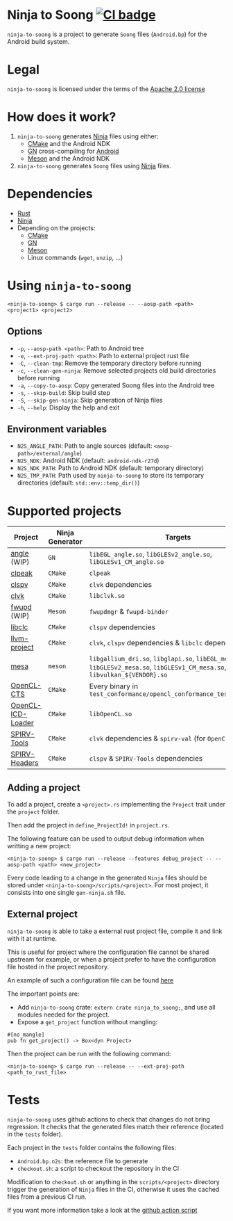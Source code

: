 # Ninja to Soong [![CI badge](https://github.com/rjodinchr/ninja-to-soong/actions/workflows/presubmit.yml/badge.svg?branch=main)](https://github.com/rjodinchr/ninja-to-soong/actions/workflows/presubmit.yml?query=branch%3Amain++)

`ninja-to-soong` is a project to generate `Soong` files (`Android.bp`) for the Android build system.

# Legal

`ninja-to-soong` is licensed under the terms of the [Apache 2.0 license](LICENSE)

# How does it work?

1. `ninja-to-soong` generates [Ninja](https://ninja-build.org/) files using either:
    - [CMake](https://cmake.org/) and the Android NDK
    - [GN](https://github.com/o-lim/generate-ninja) cross-compiling for [Android](https://gn.googlesource.com/gn/+/HEAD/docs/quick_start.md#cross_compiling-to-a-target-os-or-architecture)
    - [Meson](https://mesonbuild.com/) and the Android NDK
2. `ninja-to-soong` generates `Soong` files using [Ninja](https://ninja-build.org/) files.

# Dependencies

* [Rust](https://www.rust-lang.org/)
* [Ninja](https://ninja-build.org/)
* Depending on the projects:
  * [CMake](https://cmake.org/)
  * [GN](https://gn.googlesource.com/gn/)
  * [Meson](https://mesonbuild.com/)
  * Linux commands (`wget`, `unzip`, ...)

# Using `ninja-to-soong`

```
<ninja-to-soong> $ cargo run --release -- --aosp-path <path> <project1> <project2>
```

## Options

* `-p`, `--aosp-path <path>`: Path to Android tree
* `-e`, `--ext-proj-path <path>`: Path to external project rust file
* `-C`, `--clean-tmp`: Remove the temporary directory before running
* `-c`, `--clean-gen-ninja`: Remove selected projects old build directories before running
* `-a`, `--copy-to-aosp`: Copy generated Soong files into the Android tree
* `-s`, `--skip-build`: Skip build step
* `-S`, `--skip-gen-ninja`: Skip generation of Ninja files
* `-h`, `--help`: Display the help and exit

## Environment variables

* `N2S_ANGLE_PATH`: Path to angle sources (default: `<aosp-path>/external/angle`)
* `N2S_NDK`: Android NDK (default: `android-ndk-r27d`)
* `N2S_NDK_PATH`: Path to Android NDK (default: temporary directory)
* `N2S_TMP_PATH`: Path used by `ninja-to-soong` to store its temporary directories (default: `std::env::temp_dir()`)

# Supported projects

| Project | Ninja Generator | Targets |
|-|-|-|
| [angle](https://github.com/google/angle) (WIP) | `GN` | `libEGL_angle.so`, `libGLESv2_angle.so`, `libGLESv1_CM_angle.so` |
| [clpeak](https://github.com/krrishnarraj/clpeak) | `CMake` | `clpeak` |
| [clspv](https://github.com/google/clspv) | `CMake` | `clvk` dependencies |
| [clvk](https://github.com/kpet/clvk) | `CMake` | `libclvk.so` |
| [fwupd](https://github.com/fwupd/fwupd.git) (WIP) | `Meson` | `fwupdmgr` & `fwupd-binder` |
| [libclc](https://libclc.llvm.org/) | `CMake` | `clspv` dependencies |
| [llvm-project](https://github.com/llvm/llvm-project) | `CMake` | `clvk`, `clspv` dependencies & `libclc` dependencies |
| [mesa](https://www.mesa3d.org/) | `meson` | `libgallium_dri.so`, `libglapi.so`, `libEGL_mesa.so`, `libGLESv2_mesa.so`, `libGLESv1_CM_mesa.so`, `libvulkan_${VENDOR}.so` |
| [OpenCL-CTS](https://github.com/KhronosGroup/OpenCL-CTS) | `CMake` | Every binary in `test_conformance/opencl_conformance_tests_full.csv` |
| [OpenCL-ICD-Loader](https://github.com/KhronosGroup/OpenCL-ICD-Loader) | `CMake` | `libOpenCL.so` |
| [SPIRV-Tools](https://github.com/KhronosGroup/SPIRV-Tools) | `CMake` | `clvk` dependencies & `spirv-val` (for `OpenCL-CTS`) |
| [SPIRV-Headers](https://github.com/KhronosGroup/SPIRV-Headers) | `CMake` | `clspv` & `SPIRV-Tools` dependencies |

## Adding a project

To add a project, create a `<project>.rs` implementing the `Project` trait under the `project` folder.

Then add the project in `define_ProjectId!` in `project.rs`.

The following feature can be used to output debug information when writting a new project:
```
<ninja-to-soong> $ cargo run --release --features debug_project -- --aosp-path <path> <new_project>
```

Every code leading to a change in the generated `Ninja` files should be stored under `<ninja-to-soong>/scripts/<project>`. For most project, it consists into one single `gen-ninja.sh` file.

## External project

`ninja-to-soong` is able to take a external rust project file, compile it and link with it at runtime.

This is useful for project where the configuration file cannot be shared upstream for example, or when a project prefer to have the configuration file hosted in the project repository.

An example of such a configuration file can be found [here](tests/external-project/project.rs)

The important points are:
- Add `ninja-to-soong` crate: `extern crate ninja_to_soong;`, and use all modules needed for the project.
- Expose a `get_project` function without mangling:
```
#[no_mangle]
pub fn get_project() -> Box<dyn Project>
```

Then the project can be run with the following command:
```
<ninja-to-soong> $ cargo run --release -- --ext-proj-path <path_to_rust_file>
```

# Tests

`ninja-to-soong` uses github actions to check that changes do not bring regression. It checks that the generated files match their reference (located in the `tests` folder).

Each project in the `tests` folder contains the following files:
 * `Android.bp.n2s`: the reference file to generate
 * `checkout.sh`: a script to checkout the repository in the CI

Modification to `checkout.sh` or anything in the `scripts/<project>` directory trigger the generation of `Ninja` files in the CI, otherwise it uses the cached files from a previous CI run.

If you want more information take a look at the [github action script](.github/workflows/presubmit.yml)

